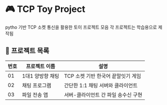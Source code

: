 # 🎮 TCP Toy Project

pytho 기반 TCP 소켓 통신을 활용한 토이 프로젝트 모음
각 프로젝트는 학습용으로 제작됨

## 📁 프로젝트 목록

| 번호 | 프로젝트 이름          | 설명 |
|------|------------------------|------|
| 01   | 1대1 양방향 채팅 | TCP 소켓 기반 한국어 끝말잇기 게임 |
| 02   | 채팅 프로그램   | 간단한 1:1 채팅 서버와 클라이언트 |
| 03   | 파일 전송 앱    | 서버-클라이언트 간 파일 송수신 구현 |
